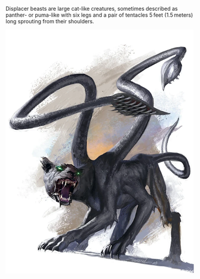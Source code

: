 Displacer beasts are large cat-like creatures, sometimes described as panther- or puma-like with six legs and a pair of tentacles 5 feet (1.5 meters) long sprouting from their shoulders.

![what is this](../images/displacer_beast.webp)


